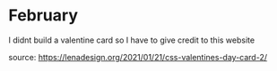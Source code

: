 # February

I didnt build a valentine card so I have to give credit to this website

source: https://lenadesign.org/2021/01/21/css-valentines-day-card-2/
